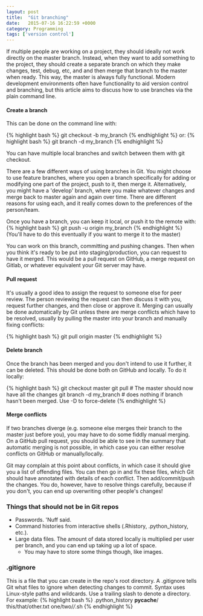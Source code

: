 ```yaml
---
layout: post
title:  "Git branching"
date:   2015-07-16 16:22:59 +0000
category: Programming
tags: ['version control']
---
```


If multiple people are working on a project, they should ideally not work directly on the master branch. Instead, when they want to add something to the project, they should create a separate branch on which they make changes, test, debug, etc, and and then merge that branch to the master when ready. This way, the master is always fully functional. Modern development environments often have functionality to aid version control and branching, but this article aims to discuss how to use branches via the plain command line.

#### Create a branch
This can be done on the command line with:

{% highlight bash %}
git checkout -b my_branch
{% endhighlight %}
or:
{% highlight bash %}
git branch -d my_branch
{% endhighlight %}

You can have multiple local branches and switch between them with git checkout.

There are a few different ways of using branches in Git. You might choose to use feature branches, where you open a branch specifically for adding or modifying one part of the project, push to it, then merge it. Alternatively, you might have a 'develop' branch, where you make whatever changes and merge back to master again and again over time. There are different reasons for using each, and it really comes down to the preferences of the person/team.

Once you have a branch, you can keep it local, or push it to the remote with:
{% highlight bash %}
git push -u origin my_branch
{% endhighlight %}
(You'll have to do this eventually if you want to merge it to the master)

You can work on this branch, committing and pushing changes. Then when you think it's ready to be put into staging/production, you can request to have it merged. This would be a pull request on GitHub, a merge request on Gitlab, or whatever equivalent your Git server may have.

#### Pull request
It's usually a good idea to assign the request to someone else for peer review. The person reviewing the request can then discuss it with you, request further changes, and then close or approve it. Merging can usually be done automatically by Git unless there are merge conflicts which have to be resolved, usually by pulling the master into your branch and manually fixing conflicts:

{% highlight bash %}
git pull origin master
{% endhighlight %}

#### Delete branch
Once the branch has been merged and you don't intend to use it further, it can be deleted. This should be done both on GitHub and locally. To do it locally:

{% highlight bash %}
git checkout master
git pull  # The master should now have all the changes
git branch -d my_branch  # does nothing if branch hasn't been merged. Use -D to force-delete
{% endhighlight %}

#### Merge conflicts
If two branches diverge (e.g. someone else merges their branch to the master just before you), you may have to do some fiddly manual merging. On a GitHub pull request, you should be able to see in the summary that automatic merging is not possible, in which case you can either resolve conflicts on GitHub or manually/locally.

Git may complain at this point about conflicts, in which case it should give you a list of offending files. You can then go in and fix these files, which Git should have annotated with details of each conflict. Then add/commit/push the changes. You do, however, have to resolve things carefully, because if you don't, you can end up overwriting other people's changes!

### Things that should not be in Git repos

- Passwords. 'Nuff said.
- Command histories from interactive shells (.Rhistory, .python_history, etc.).
- Large data files. The amount of data stored locally is multiplied per user per branch, and you can end up taking up a lot of space.
  - You may have to store some things though, like images.

### .gitignore
This is a file that you can create in the repo's root directory. A .gitignore tells Git what files to ignore when detecting changes to commit. Syntax uses Linux-style paths and wildcards. Use a trailing slash to denote a directory. For example:
{% highlight bash %}
.python_history
__pycache__/
this/that/other.txt
one/two/*/*.sh
{% endhighlight %}
